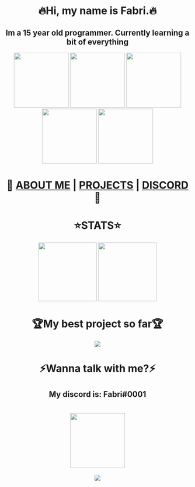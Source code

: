<h1 align="center">🔥Hi, my name is Fabri.🔥</h1>
<h2 align="center">Im a 15 year old programmer. Currently learning a bit of everything</h2>
<p align="center">
  <img height=150px src="https://cdn.discordapp.com/attachments/802205709709475891/829628178938069043/python.png"/>
  <img height=150px src="https://cdn.discordapp.com/attachments/802205709709475891/829628193597292565/javascript.png"/>
  <img height=150px src="https://cdn.discordapp.com/attachments/802205709709475891/829628354831187978/html.png"/>
  <img height=150px src="https://cdn.discordapp.com/attachments/802205709709475891/829628229236293652/css.png"/>
  <img height=150px src="https://cdn.discordapp.com/attachments/802205709709475891/829628207958851585/java.png"/>
<h1 align="center">🚀
  <a href="https://fabridora.github.io">ABOUT ME</a> | 
  <a href="https://github.com/fabridora">PROJECTS</a> | 
  <a href="https://github.com/fabridora/#Contact">DISCORD</a>
🚀</h1>
<h1 align=center>⭐️STATS⭐️</h1>
<p align=center>
  <img height=160px src="https://github-readme-stats.vercel.app/api/top-langs/?username=FabriDora&layout=compact&theme=tokyonight&hide=html"/>
  <img height=160px src="https://github-readme-stats.vercel.app/api?username=FabriDora&theme=radical&show_icons=true">
</p>
<h1 align="center">🏆My best project so far🏆</h1>
<p align="center">
  <img src="https://github-readme-stats.vercel.app/api/pin/?username=FabriDora&repo=ztube&theme=radical"/>
</p>
<h1 align="center" name="Contact">⚡Wanna talk with me?⚡</h1>
<h2 align="center" name="Contact">My discord is: Fabri#0001</h2>
<h1 align="center">
  <img height=150px src="https://img.icons8.com/fluent/240/000000/discord-new-logo.png"/>
</h1>
<p align="center">
  <img src="https://miro.medium.com/max/1000/1*4WSg9APOcsfPg5d2OY632w.gif"/>
</p>

